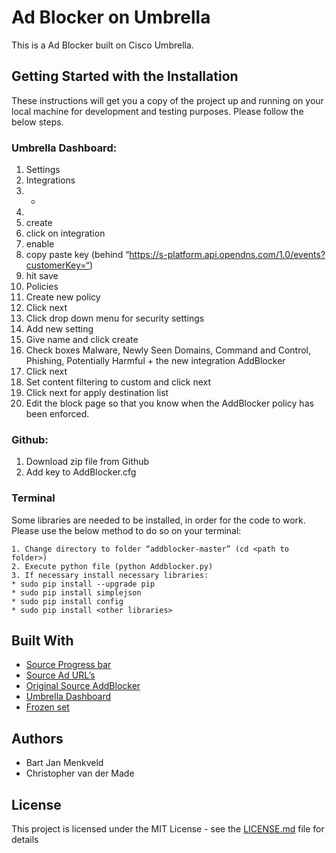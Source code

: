 # Ad Blocker on Umbrella

This is a Ad Blocker built on Cisco Umbrella.

## Getting Started with the Installation

These instructions will get you a copy of the project up and running on your local machine for development and testing purposes. Please follow the below steps.

### Umbrella Dashboard:
1. Settings 
3. Integrations 
5. + 
6. <insert name> 
8. create 
9. click on integration 
10. enable 
11. copy paste key (behind “https://s-platform.api.opendns.com/1.0/events?customerKey=“) 
12. hit save
13. Policies
14. Create new policy
15. Click next
16. Click drop down menu for security settings
17. Add new setting
18. Give name and click create
19. Check boxes Malware, Newly Seen Domains, Command and Control,  Phishing, Potentially Harmful + the new integration AddBlocker
20. Click next
21. Set content filtering to custom and click next
22. Click next for apply destination list
23. Edit the block page so that you know when the AddBlocker policy has been enforced.

### Github:
1. Download zip file from Github
2. Add key to AddBlocker.cfg

### Terminal

Some libraries are needed to be installed, in order for the code to work. Please use the below method to do so on your terminal:

```
1. Change directory to folder “addblocker-master” (cd <path to folder>)
2. Execute python file (python Addblocker.py)
3. If necessary install necessary libraries:
* sudo pip install --upgrade pip
* sudo pip install simplejson
* sudo pip install config
* sudo pip install <other libraries>
```

## Built With

* [Source Progress bar](https://gist.github.com/kennethreitz/450592)
* [Source Ad URL’s](https://raw.githubusercontent.com/StevenBlack/hosts/master/hosts)
* [Original Source AddBlocker](https://github.com/bartjanm/addblocker)
* [Umbrella Dashboard](https://dashboard.umbrella.com)
* [Frozen set](https://www.python-course.eu/sets_frozensets.php)

## Authors

* Bart Jan Menkveld 
* Christopher van der Made

## License

This project is licensed under the MIT License - see the [LICENSE.md](LICENSE.md) file for details



